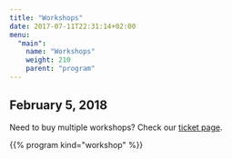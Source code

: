 ```yaml
---
title: "Workshops"
date: 2017-07-11T22:31:14+02:00
menu:
  "main":
    name: "Workshops"
    weight: 210  
    parent: "program"
---
```

## February 5, 2018
Need to buy multiple workshops? Check our [ticket page](/tickets).

{{% program kind="workshop" %}}
